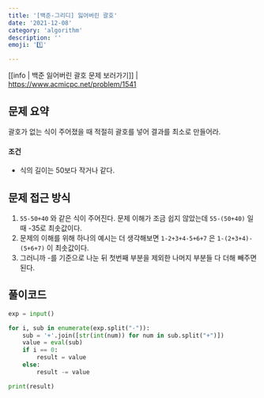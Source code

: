 ```yaml
---
title: '[백준-그리디] 잃어버린 괄호'
date: '2021-12-08'
category: 'algorithm'
description: ''
emoji: '1️⃣'

---
```


[[info | 백준 잃어버린 괄호 문제 보러가기]]
| https://www.acmicpc.net/problem/1541

## 문제 요약

괄호가 없는 식이 주어졌을 때 적절히 괄호를 넣어 결과를 최소로 만들어라.

#### 조건

- 식의 길이는 50보다 작거나 같다.

## 문제 접근 방식

1. `55-50+40` 와 같은 식이 주어진다. 문제 이해가 조금 쉽지 않았는데 `55-(50+40)` 일 때 -35로 최솟값이다.
1. 문제의 이해를 위해 하나의 예시는 더 생각해보면 `1-2+3+4-5+6+7` 은 `1-(2+3+4)-(5+6+7)` 이 최솟값이다.
1. 그러니까 -를 기준으로 나눈 뒤 첫번째 부분을 제외한 나머지 부분들 다 더해 빼주면 된다.

## 풀이코드

```python
exp = input()

for i, sub in enumerate(exp.split("-")):
	sub = '+'.join([str(int(num)) for num in sub.split("+")])
	value = eval(sub)
	if i == 0:
		result = value
	else:
		result -= value

print(result)
```





